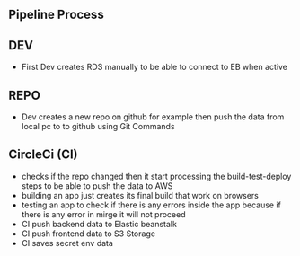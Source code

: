 ## Pipeline Process

## DEV

- First Dev creates RDS manually to be able to connect to EB when active

## REPO

- Dev creates a new repo on github for example then push the data from local pc to to github using Git Commands

## CircleCi (CI)

- checks if the repo changed then it start processing the build-test-deploy steps to be able to push the data to AWS
- building an app just creates its final build that work on browsers
- testing an app to check if there is any errors inside the app because if there is any error in mirge it will not proceed 
- CI push backend data to Elastic beanstalk
- CI push frontend data to S3 Storage
- CI saves secret env data
